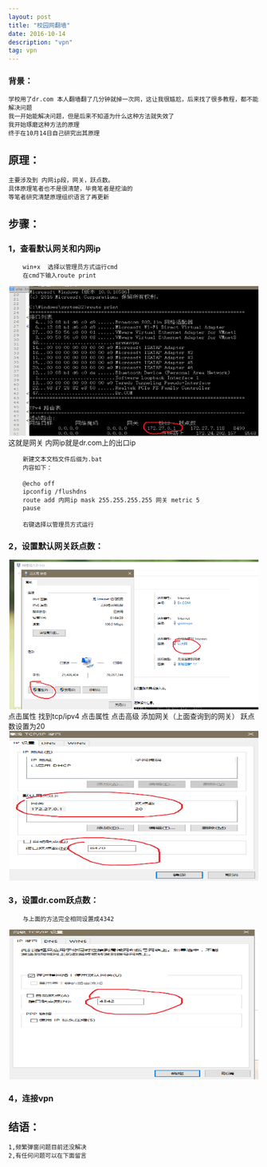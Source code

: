 ```yaml
---
layout: post
title: "校园网翻墙"
date: 2016-10-14 
description: "vpn"
tag: vpn
---
```


### 背景：
	学校用了dr.com 本人翻墙翻了几分钟就掉一次网，这让我很尴尬，后来找了很多教程，都不能解决问题
	我一开始能解决问题，但是后来不知道为什么这种方法就失效了
	我开始琢磨这种方法的原理
	终于在10月14日自己研究出其原理

## 原理：
	主要涉及到 内网ip段，网关，跃点数。
	具体原理笔者也不是很清楚，毕竟笔者是挖油的
	等笔者研究清楚原理组织语言了再更新

## 步骤：
### 1，查看默认网关和内网ip
		win+x  选择以管理员方式运行cmd
		在cmd下输入route print
<div align="center">
	<img src="/assets/images/vpn1.png" height="300" width="500">  
</div>
		这就是网关
		内网ip就是dr.com上的出口ip
		
		新建文本文档文件后缀为.bat
		内容如下：
		
		@echo off
		ipconfig /flushdns
		route add 内网ip mask 255.255.255.255 网关 metric 5
		pause
		
		右键选择以管理员方式运行

### 2，设置默认网关跃点数：
<div align="center">
	<img src="/assets/images/vpn2.png" height="300" width="500">  
</div>
	点击属性  找到tcp/ipv4  点击属性 点击高级 添加网关（上面查询到的网关） 跃点数设置为20
<div align="center">
	<img src="/assets/images/vpn3.png" height="300" width="500">  
</div>


### 3，设置dr.com跃点数：
		与上面的方法完全相同设置成4342
<div align="center">
	<img src="/assets/images/vpn4.png" height="300" width="500">  
</div>
	

### 4，连接vpn
	

## 结语：
	1,频繁弹窗问题目前还没解决
	2,有任何问题可以在下面留言
